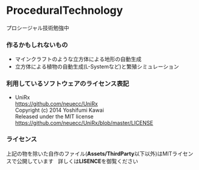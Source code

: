 # ProceduralTechnology
プロシージャル技術勉強中

### 作るかもしれないもの
* マインクラフトのような立方体による地形の自動生成
* 立方体による植物の自動生成(L-Systemなど)と繁殖シミュレーション

### 利用しているソフトウェアのライセンス表記
* UniRx  
https://github.com/neuecc/UniRx  
Copyright (c) 2014 Yoshifumi Kawai  
Released under the MIT license  
https://github.com/neuecc/UniRx/blob/master/LICENSE  

### ライセンス
上記の物を除いた自作のファイル(**Assets/ThirdParty**以下以外)はMITライセンスで公開しています  
詳しくは**LISENCE**を御覧ください
